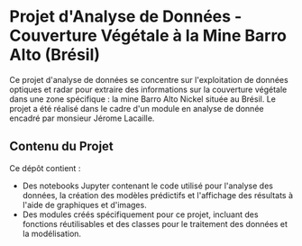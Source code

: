 # Projet d'Analyse de Données - Couverture Végétale à la Mine Barro Alto (Brésil)

Ce projet d'analyse de données se concentre sur l'exploitation de données optiques et radar pour extraire des informations sur la couverture végétale dans une zone spécifique : la mine Barro Alto Nickel située au Brésil.
Le projet a été réalisé dans le cadre d'un module en analyse de donnée encadré par monsieur Jérome Lacaille.

## Contenu du Projet
Ce dépôt contient :

- Des notebooks Jupyter contenant le code utilisé pour l'analyse des données, la création des modèles prédictifs et l'affichage des résultats à l'aide de graphiques et d'images.
- Des modules créés spécifiquement pour ce projet, incluant des fonctions réutilisables et des classes pour le traitement des données et la modélisation.
